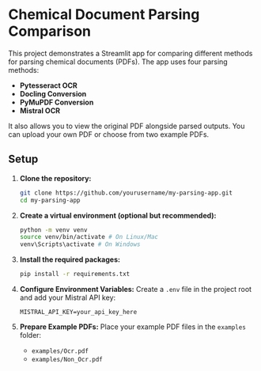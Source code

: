 # Chemical Document Parsing Comparison

This project demonstrates a Streamlit app for comparing different methods for parsing chemical documents (PDFs). The app uses four parsing methods:
- **Pytesseract OCR**
- **Docling Conversion**
- **PyMuPDF Conversion**
- **Mistral OCR**

It also allows you to view the original PDF alongside parsed outputs. You can upload your own PDF or choose from two example PDFs.

## Setup

1. **Clone the repository:**
   ```bash
   git clone https://github.com/yourusername/my-parsing-app.git
   cd my-parsing-app
   ```

2. **Create a virtual environment (optional but recommended):**
   ```bash
   python -m venv venv
   source venv/bin/activate # On Linux/Mac
   venv\Scripts\activate # On Windows
   ```

3. **Install the required packages:**
   ```bash
   pip install -r requirements.txt
   ```

4. **Configure Environment Variables:**
   Create a `.env` file in the project root and add your Mistral API key:
   ```
   MISTRAL_API_KEY=your_api_key_here
   ```

5. **Prepare Example PDFs:**
   Place your example PDF files in the `examples` folder:
   * `examples/Ocr.pdf`
   * `examples/Non_Ocr.pdf`